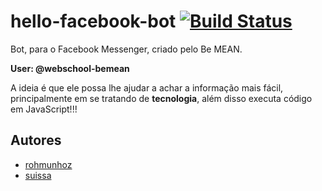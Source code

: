 # hello-facebook-bot [![Build Status](https://travis-ci.org/rohmunhoz/hello-facebook-bot.svg?branch=master)](https://travis-ci.org/rohmunhoz/hello-facebook-bot)

Bot, para o Facebook Messenger, criado pelo Be MEAN.

**User: @webschool-bemean**

A ideia é que ele possa lhe ajudar a achar a informação mais fácil, principalmente em se tratando de **tecnologia**, além disso executa código em JavaScript!!!

## Autores

- [rohmunhoz](https://github.com/rohmunhoz)
- [suissa](https://github.com/suissa)